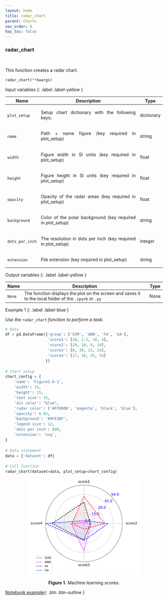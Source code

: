 ```yaml
---
layout: home
title: radar_chart
parent: Charts
nav_order: 6
has_toc: false
---
```


<h3>radar_chart</h3>

<br>

<p align = "justify">
    This function creates a radar chart.


</p>

```python
radar_chart(**kwargs)
```

Input variables
{: .label .label-yellow }

<table style = "width:100%">
    <thead>
      <tr>
        <th>Name</th>
        <th>Description</th>
        <th>Type</th>
      </tr>
    </thead>
    <tr>
        <td><code>plot_setup</code></td>
        <td><p align="justify">Setup chart dictionary with the following keys:</p></td>
        <td>dictionary</td>
    </tr>
    <tr>
        <td><code>name</code></td>
        <td><p align="justify">Path + name figure (key required in plot_setup)</p></td>
        <td>string</td>
    </tr>
    <tr>
        <td><code>width</code></td>
        <td><p align="justify">Figure width in SI units (key required in plot_setup)</p></td>
        <td>float</td>
    </tr>
    <tr>
        <td><code>height</code></td>
        <td><p align="justify">Figure height in SI units (key required in plot_setup)</p></td>
        <td>float</td>
    </tr>
    <tr>
        <td><code>opacity</code></td>
        <td><p align="justify">Opacity of the radar areas (key required in plot_setup)</p></td>
        <td>float</td>
    </tr>
    <tr>
        <td><code>background</code></td>
        <td><p align="justify">Color of the polar background (key required in plot_setup)</p></td>
        <td>string</td>
    </tr>
    <tr>
        <td><code>dots_per_inch</code></td>
        <td><p align="justify">The resolution in dots per inch (key required in plot_setup)</p></td>
        <td>integer</td>
    </tr>
    <tr>
        <td><code>extension</code></td>
        <td><p align="justify">File extension (key required in plot_setup)</p></td>
        <td>string</td>
    </tr>
</table>

Output variables
{: .label .label-yellow }

<table style = "width:100%">
    <thead>
      <tr>
        <th>Name</th>
        <th>Description</th>
        <th>Type</th>
      </tr>
    </thead>
    <tr>
        <td><code>None</code></td>
        <td>The function displays the plot on the screen and saves it to the local folder of the <code>.ipynb</code> or <code>.py</code> </td>
        <td>None</td>
    </tr>
</table>

Example 1
{: .label .label-blue }

<p align = "justify">
    <i>
        Use the <code>radar_chart</code> function to perform a task.
    </i>
</p>

```python
# Data
df = pd.DataFrame({'group': ['SVM', 'ANN', 'FA', 'GA'],
                   'score1': [38, 1.5, 30, 4],
                   'score2': [29, 10, 9, 34],
                   'score3': [8, 39, 23, 24],
                   'score4': [17, 18, 45, 54]
                  })

# Chart setup
chart_config = {
    'name': 'Figure1-6-1',
    'width': 15,
    'height': 15,
    'text size': 15,
    'div color': "blue",
    'radar color': ['#FF0000', 'magenta', 'black', 'blue'],
    'opacity': 0.05,
    'background': '#9FE2BF',
    'legend size': 12,
    'dots per inch': 600,
    'extension': 'svg',
}

# Data statement 
data = {'dataset': df}

# Call function
radar_chart(dataset=data, plot_setup=chart_config)
```
<center><img src="assets/images/figure1-6-1.svg" width="70%"></center>
<p align = "center"><b>Figure 1.</b> Machine learning scores.</p>

[Notebook example](https://drive.google.com/file/d/1r_5ruUQC5iKxJ3C8KHCxUfTxRN3U01bJ/view?usp=sharing){: .btn .btn-outline }
